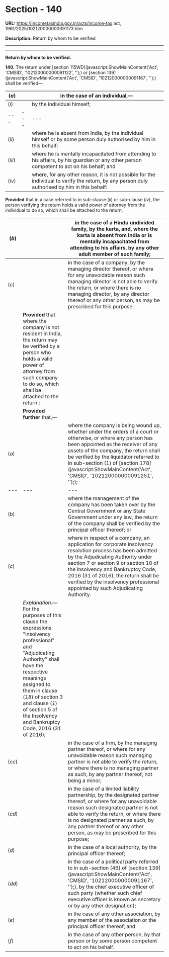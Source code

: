 # Section - 140

**URL:** https://incometaxindia.gov.in/acts/income-tax act, 1961/2025/102120000000091173.htm

**Description:** Return by whom to be verified

---

****  
  
**Return by whom to be verified.**

**140.** The return under [section 115WD](javascript:ShowMainContent\('Act', 'CMSID', '102120000000091122', ''\);) or [section 139](javascript:ShowMainContent\('Act', 'CMSID', '102120000000091167', ''\);) shall be verified—

(_a_)|  |  in the case of an individual,—  
---|---|---  
(_i_)|  |  by the individual himself;  
---|---|---  
(_ii_)|  |  where he is absent from India, by the individual himself or by some person duly authorised by him in this behalf;  
(_iii_)|  |  where he is mentally incapacitated from attending to his affairs, by his guardian or any other person competent to act on his behalf; and  
(_iv_)|  |  where, for any other reason, it is not possible for the individual to verify the return, by any person duly authorised by him in this behalf:  
  
**Provided** that in a case referred to in sub-clause (_ii_) or sub-clause (_iv_), the person verifying the return holds a valid power of attorney from the individual to do so, which shall be attached to the return;

(_b_)|  |  in the case of a Hindu undivided family, by the karta, and, where the karta is absent from India or is mentally incapacitated from attending to his affairs, by any other adult member of such family;  
---|---|---  
(_c_)|  |  in the case of a company, by the managing director thereof, or where for any unavoidable reason such managing director is not able to verify the return, or where there is no managing director, by any director thereof or any other person, as may be prescribed for this purpose:  
|  | **Provided** that where the company is not resident in India, the return may be verified by a person who holds a valid power of attorney from such company to do so, which shall be attached to the return :  
|  | **Provided further** that,—  
(_a_)|  |  where the company is being wound up, whether under the orders of a court or otherwise, or where any person has been appointed as the receiver of any assets of the company, the return shall be verified by the liquidator referred to in sub-section (1) of [section 178](javascript:ShowMainContent\('Act', 'CMSID', '102120000000091251', ''\););  
---|---|---  
(_b_)|  |  where the management of the company has been taken over by the Central Government or any State Government under any law, the return of the company shall be verified by the principal officer thereof; or  
(_c_)|  |  where in respect of a company, an application for corporate insolvency resolution process has been admitted by the Adjudicating Authority under section 7 or section 9 or section 10 of the Insolvency and Bankruptcy Code, 2016 (31 of 2016), the return shall be verified by the insolvency professional appointed by such Adjudicating Authority.  
|  |  _Explanation_.—For the purposes of this clause the expressions "insolvency professional" and "Adjudicating Authority" shall have the respective meanings assigned to them in clause (_18_) of section 3 and clause (_1_) of section 5 of the Insolvency and Bankruptcy Code, 2016 (31 of 2016);  
(_cc_)|  |  in the case of a firm, by the managing partner thereof, or where for any unavoidable reason such managing partner is not able to verify the return, or where there is no managing partner as such, by any partner thereof, not being a minor;  
(_cd_)|  |  in the case of a limited liability partnership, by the designated partner thereof, or where for any unavoidable reason such designated partner is not able to verify the return, or where there is no designated partner as such, by any partner thereof or any other person, as may be prescribed for this purpose;  
(_d_)|  |  in the case of a local authority, by the principal officer thereof;  
(_dd_)|  |  in the case of a political party referred to in sub-section (4B) of [section 139](javascript:ShowMainContent\('Act', 'CMSID', '102120000000091167', ''\);), by the chief executive officer of such party (whether such chief executive officer is known as secretary or by any other designation);  
(_e_)|  |  in the case of any other association, by any member of the association or the principal officer thereof; and  
(_f_)|  |  in the case of any other person, by that person or by some person competent to act on his behalf.